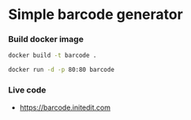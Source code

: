 # Simple barcode generator

### Build docker image

```bash
docker build -t barcode .

docker run -d -p 80:80 barcode
```

### Live code

- https://barcode.initedit.com